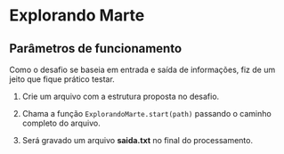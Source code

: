 # Explorando Marte

## Parâmetros de funcionamento

Como o desafio se baseia em entrada e saída de informações, fiz de um jeito que fique prático testar.

1. Crie um arquivo com a estrutura proposta no desafio.

2. Chama a função ```ExplorandoMarte.start(path)``` passando o caminho completo do arquivo.

3. Será gravado um arquivo **saida.txt** no final do processamento.

